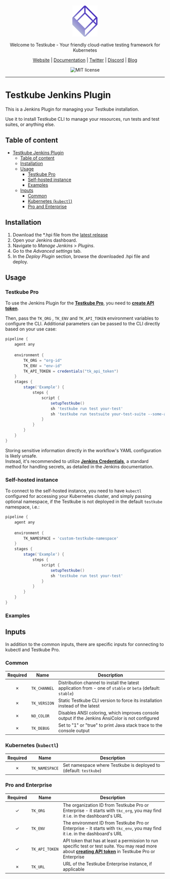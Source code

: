 <p align="center">
  <img src="assets/testkube-logo.svg" alt="Testkube Logo" width="80"/>
</p>

<p align="center">
  Welcome to Testkube - Your friendly cloud-native testing framework for Kubernetes
</p>

<p align="center">
  <a href="https://testkube.io">Website</a> |
  <a href="https://kubeshop.github.io/testkube">Documentation</a> |
  <a href="https://twitter.com/testkube_io">Twitter</a> |
  <a href="https://discord.gg/hfq44wtR6Q">Discord</a> |
  <a href="https://kubeshop.io/category/testkube">Blog</a>
</p>

<p align="center">
  <img title="MIT license" src="https://img.shields.io/badge/License-MIT-yellow.svg"/>
</p>

<hr>

# Testkube Jenkins Plugin

This is a Jenkins Plugin for managing your Testkube installation.

Use it to install Testkube CLI to manage your resources, run tests and test suites, or anything else.

## Table of content

- [Testkube Jenkins Plugin](#testkube-jenkins-plugin)
  - [Table of content](#table-of-content)
  - [Installation](#installation)
  - [Usage](#usage)
    - [Testkube Pro](#testkube-pro)
    - [Self-hosted instance](#self-hosted-instance)
    - [Examples](#examples)
  - [Inputs](#inputs)
    - [Common](#common)
    - [Kubernetes (`kubectl`)](#kubernetes-kubectl)
    - [Pro and Enterprise](#pro-and-enterprise)


## Installation

1. Download the *.hpi file from the [latest release](https://github.com/kubeshop/testkube-jenkins-plugin/releases/latest)
2. Open your Jenkins dashboard.
3. Navigate to *Manage Jenkins* > *Plugins*.
4. Go to the *Advanced settings* tab.
5. In the *Deploy Plugin* section, browse the downloaded .hpi file and deploy.

## Usage

### Testkube Pro

To use the Jenkins Plugin for the [**Testkube Pro**](https://app.testkube.io), you need to [**create API token**](https://docs.testkube.io/testkube-pro/organization-management#api-tokens).

Then, pass the `TK_ORG` , `TK_ENV` and `TK_API_TOKEN` environment variables to configure the CLI. Additional parameters can be passed to the CLI directly based on your use case:

```groovy
pipeline {
    agent any

    environment {
        TK_ORG = "org-id"
        TK_ENV = "env-id"
        TK_API_TOKEN = credentials("tk_api_token")
    }
    stages {
        stage('Example') {
            steps {
                script {
                    setupTestkube()
                    sh 'testkube run test your-test'
                    sh 'testkube run testsuite your-test-suite --some-arg --other-arg'
                }
            }
        }
    }
}
```

Storing sensitive information directly in the workflow's YAML configuration is likely unsafe.  
Instead, it's recommended to utilize [**Jenkins Credentials**](https://www.jenkins.io/doc/book/using/using-credentials/), a standard method for handling secrets, as detailed in the Jenkins documentation.  

### Self-hosted instance

To connect to the self-hosted instance, you need to have `kubectl` configured for accessing your Kubernetes cluster, and simply passing optional namespace, if the Testkube is not deployed in the default `testkube` namespace, i.e.:

```groovy
pipeline {
    agent any

    environment {
        TK_NAMESPACE = 'custom-testkube-namespace'
    }
    stages {
        stage('Example') {
            steps {
                script {
                    setupTestkube()
                    sh 'testkube run test your-test'
                }
            }
        }
    }
}
```

### Examples


## Inputs

In addition to the common inputs, there are specific inputs for connecting to kubectl and Testkube Pro.

### Common

| Required | Name              | Description                                                                                                                  |
|:--------:|-------------------|------------------------------------------------------------------------------------------------------------------------------|
|    ✗     | `TK_CHANNEL`      | Distribution channel to install the latest application from - one of `stable` or `beta` (default: `stable`)                  |
|    ✗     | `TK_VERSION`      | Static Testkube CLI version to force its installation instead of the latest                                                  |
|    ✗     | `NO_COLOR`        | Disables ANSI coloring, which improves console output if the Jenkins AnsiColor is not configured                             |
|    ✗     | `TK_DEBUG`        | Set to "1" or "true" to print Java stack trace to the console output                                                         |

### Kubernetes (`kubectl`)

| Required | Name           | Description                                                                            |
|:--------:|----------------|----------------------------------------------------------------------------------------|
|    ✗     | `TK_NAMESPACE`    | Set namespace where Testkube is deployed to (default: `testkube`)                   |

### Pro and Enterprise

| Required | Name           | Description                                                                                                                                                                                                                               |
|:--------:|----------------|-------------------------------------------------------------------------------------------------------------------------------------------------------------------------------------------------------------------------------------------|
|    ✓     | `TK_ORG` | The organization ID from Testkube Pro or Enterprise - it starts with `tkc_org`, you may find it i.e. in the dashboard's URL                                                                                                             |
|    ✓     | `TK_ENV`  | The environment ID from Testkube Pro or Enterprise - it starts with `tkc_env`, you may find it i.e. in the dashboard's URL                                                                                                              |
|    ✓     | `TK_API_TOKEN`        | API token that has at least a permission to run specific test or test suite. You may read more about [**creating API token**](https://docs.testkube.io/testkube-pro/organization-management#api-tokens) in Testkube Pro or Enterprise |
|    ✗     | `TK_URL`          | URL of the Testkube Enterprise instance, if applicable                                                                                                                                                                                    |
